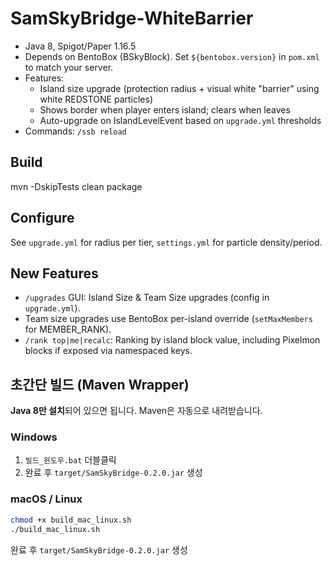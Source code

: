 # SamSkyBridge-WhiteBarrier
- Java 8, Spigot/Paper 1.16.5
- Depends on BentoBox (BSkyBlock). Set `${bentobox.version}` in `pom.xml` to match your server.
- Features:
  - Island size upgrade (protection radius + visual white "barrier" using white REDSTONE particles)
  - Shows border when player enters island; clears when leaves
  - Auto-upgrade on IslandLevelEvent based on `upgrade.yml` thresholds
- Commands: `/ssb reload`

## Build
mvn -DskipTests clean package

## Configure
See `upgrade.yml` for radius per tier, `settings.yml` for particle density/period.


## New Features
- `/upgrades` GUI: Island Size & Team Size upgrades (config in `upgrade.yml`).
- Team size upgrades use BentoBox per-island override (`setMaxMembers` for MEMBER_RANK).
- `/rank top|me|recalc`: Ranking by island block value, including Pixelmon blocks if exposed via namespaced keys.


## 초간단 빌드 (Maven Wrapper)
**Java 8만 설치**되어 있으면 됩니다. Maven은 자동으로 내려받습니다.

### Windows
1) `빌드_윈도우.bat` 더블클릭
2) 완료 후 `target/SamSkyBridge-0.2.0.jar` 생성

### macOS / Linux
```bash
chmod +x build_mac_linux.sh
./build_mac_linux.sh
```
완료 후 `target/SamSkyBridge-0.2.0.jar` 생성
